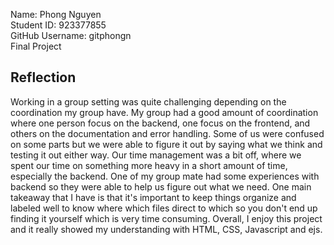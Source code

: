 Name: Phong Nguyen <br>
Student ID: 923377855 <br>
GitHub Username: gitphongn <br>
Final Project

## Reflection
Working in a group setting was quite challenging depending on the coordination my group have. My group had a good amount of coordination 
where one person focus on the backend, one focus on the frontend, and others on the documentation and error handling. Some of us were confused on some parts
but we were able to figure it out by saying what we think and testing it out either way. Our time management was a bit off, where we spent our time on something more heavy in 
a short amount of time, especially the backend. One of my group mate had some experiences with backend so they were able to help us figure out what we need. 
One main takeaway that I have is that it's important to keep things organize and labeled well to know where which files direct to which so you don't end up
finding it yourself which is very time consuming. Overall, I enjoy this project and it really showed my understanding with HTML, CSS, Javascript and ejs. 